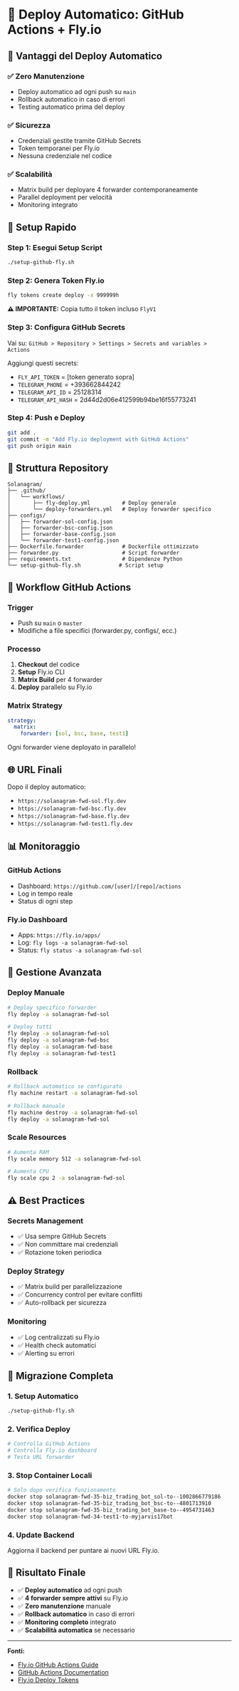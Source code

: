 # 🚀 Deploy Automatico: GitHub Actions + Fly.io

## **🎯 Vantaggi del Deploy Automatico**

### **✅ Zero Manutenzione**
- Deploy automatico ad ogni push su `main`
- Rollback automatico in caso di errori
- Testing automatico prima del deploy

### **✅ Sicurezza**
- Credenziali gestite tramite GitHub Secrets
- Token temporanei per Fly.io
- Nessuna credenziale nel codice

### **✅ Scalabilità**
- Matrix build per deployare 4 forwarder contemporaneamente
- Parallel deployment per velocità
- Monitoring integrato

## **🚀 Setup Rapido**

### **Step 1: Esegui Setup Script**
```bash
./setup-github-fly.sh
```

### **Step 2: Genera Token Fly.io**
```bash
fly tokens create deploy -x 999999h
```
**⚠️ IMPORTANTE:** Copia tutto il token incluso `FlyV1`

### **Step 3: Configura GitHub Secrets**
Vai su: `GitHub > Repository > Settings > Secrets and variables > Actions`

Aggiungi questi secrets:
- `FLY_API_TOKEN` = [token generato sopra]
- `TELEGRAM_PHONE` = +393662844242
- `TELEGRAM_API_ID` = 25128314
- `TELEGRAM_API_HASH` = 2d44d2d06e412599b94be16f55773241

### **Step 4: Push e Deploy**
```bash
git add .
git commit -m "Add Fly.io deployment with GitHub Actions"
git push origin main
```

## **📁 Struttura Repository**

```
Solanagram/
├── .github/
│   └── workflows/
│       ├── fly-deploy.yml          # Deploy generale
│       └── deploy-forwarders.yml   # Deploy forwarder specifico
├── configs/
│   ├── forwarder-sol-config.json
│   ├── forwarder-bsc-config.json
│   ├── forwarder-base-config.json
│   └── forwarder-test1-config.json
├── Dockerfile.forwarder            # Dockerfile ottimizzato
├── forwarder.py                    # Script forwarder
├── requirements.txt                # Dipendenze Python
└── setup-github-fly.sh            # Script setup
```

## **🔄 Workflow GitHub Actions**

### **Trigger**
- Push su `main` o `master`
- Modifiche a file specifici (forwarder.py, configs/, ecc.)

### **Processo**
1. **Checkout** del codice
2. **Setup** Fly.io CLI
3. **Matrix Build** per 4 forwarder
4. **Deploy** parallelo su Fly.io

### **Matrix Strategy**
```yaml
strategy:
  matrix:
    forwarder: [sol, bsc, base, test1]
```

Ogni forwarder viene deployato in parallelo!

## **🌐 URL Finali**

Dopo il deploy automatico:
- `https://solanagram-fwd-sol.fly.dev`
- `https://solanagram-fwd-bsc.fly.dev`
- `https://solanagram-fwd-base.fly.dev`
- `https://solanagram-fwd-test1.fly.dev`

## **📊 Monitoraggio**

### **GitHub Actions**
- Dashboard: `https://github.com/[user]/[repo]/actions`
- Log in tempo reale
- Status di ogni step

### **Fly.io Dashboard**
- Apps: `https://fly.io/apps/`
- Log: `fly logs -a solanagram-fwd-sol`
- Status: `fly status -a solanagram-fwd-sol`

## **🔧 Gestione Avanzata**

### **Deploy Manuale**
```bash
# Deploy specifico forwarder
fly deploy -a solanagram-fwd-sol

# Deploy tutti
fly deploy -a solanagram-fwd-sol
fly deploy -a solanagram-fwd-bsc
fly deploy -a solanagram-fwd-base
fly deploy -a solanagram-fwd-test1
```

### **Rollback**
```bash
# Rollback automatico se configurato
fly machine restart -a solanagram-fwd-sol

# Rollback manuale
fly machine destroy -a solanagram-fwd-sol
fly deploy -a solanagram-fwd-sol
```

### **Scale Resources**
```bash
# Aumenta RAM
fly scale memory 512 -a solanagram-fwd-sol

# Aumenta CPU
fly scale cpu 2 -a solanagram-fwd-sol
```

## **⚠️ Best Practices**

### **Secrets Management**
- ✅ Usa sempre GitHub Secrets
- ✅ Non committare mai credenziali
- ✅ Rotazione token periodica

### **Deploy Strategy**
- ✅ Matrix build per parallelizzazione
- ✅ Concurrency control per evitare conflitti
- ✅ Auto-rollback per sicurezza

### **Monitoring**
- ✅ Log centralizzati su Fly.io
- ✅ Health check automatici
- ✅ Alerting su errori

## **🔄 Migrazione Completa**

### **1. Setup Automatico**
```bash
./setup-github-fly.sh
```

### **2. Verifica Deploy**
```bash
# Controlla GitHub Actions
# Controlla Fly.io dashboard
# Testa URL forwarder
```

### **3. Stop Container Locali**
```bash
# Solo dopo verifica funzionamento
docker stop solanagram-fwd-35-biz_trading_bot_sol-to--1002866779186
docker stop solanagram-fwd-35-biz_trading_bot_bsc-to--4801713910
docker stop solanagram-fwd-35-biz_trading_bot_base-to--4954731463
docker stop solanagram-fwd-34-test1-to-myjarvis17bot
```

### **4. Update Backend**
Aggiorna il backend per puntare ai nuovi URL Fly.io.

## **🎉 Risultato Finale**

- ✅ **Deploy automatico** ad ogni push
- ✅ **4 forwarder sempre attivi** su Fly.io
- ✅ **Zero manutenzione** manuale
- ✅ **Rollback automatico** in caso di errori
- ✅ **Monitoring completo** integrato
- ✅ **Scalabilità automatica** se necessario

---

**Fonti:**
- [Fly.io GitHub Actions Guide](https://fly.io/docs/app-guides/continuous-deployment-with-github-actions/)
- [GitHub Actions Documentation](https://docs.github.com/en/actions)
- [Fly.io Deploy Tokens](https://fly.io/docs/reference/deploy-tokens/) 